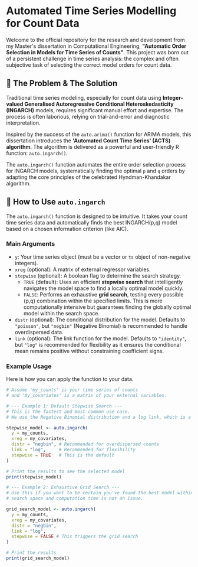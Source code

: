 # Automated Time Series Modelling for Count Data

Welcome to the official repository for the research and development from my Master's dissertation in Computational Engineering, **"Automatic Order Selection in Models for Time Series of Counts"**. This project was born out of a persistent challenge in time series analysis: the complex and often subjective task of selecting the correct model orders for count data.

## 📜 The Problem & The Solution

Traditional time series modeling, especially for count data using **Integer-valued Generalised Autoregressive Conditional Heteroskedasticity (INGARCH)** models, requires significant manual effort and expertise. The process is often laborious, relying on trial-and-error and diagnostic interpretation.

Inspired by the success of the `auto.arima()` function for ARIMA models, this dissertation introduces the **'Automated Count Time Series' (ACTS) algorithm**. The algorithm is delivered as a powerful and user-friendly R function: `auto.ingarch()`.

The `auto.ingarch()` function automates the entire order selection process for INGARCH models, systematically finding the optimal `p` and `q` orders by adapting the core principles of the celebrated Hyndman-Khandakar algorithm.

## 🚀 How to Use `auto.ingarch`

The `auto.ingarch()` function is designed to be intuitive. It takes your count time series data and automatically finds the best INGARCH(p,q) model based on a chosen information criterion (like AIC).

### Main Arguments

* `y`: Your time series object (must be a vector or `ts` object of non-negative integers).
* `xreg` (optional): A matrix of external regressor variables.
* `stepwise` (optional): A boolean flag to determine the search strategy.
    * `TRUE` (default): Uses an efficient **stepwise search** that intelligently navigates the model space to find a locally optimal model quickly.
    * `FALSE`: Performs an exhaustive **grid search**, testing every possible (p,q) combination within the specified limits. This is more computationally intensive but guarantees finding the globally optimal model within the search space.
* `distr` (optional): The conditional distribution for the model. Defaults to `"poisson"`, but `"negbin"` (Negative Binomial) is recommended to handle overdispersed data.
* `link` (optional): The link function for the model. Defaults to `"identity"`, but `"log"` is recommended for flexibility as it ensures the conditional mean remains positive without constraining coefficient signs.

### Example Usage

Here is how you can apply the function to your data.

```R
# Assume 'my_counts' is your time series of counts
# and 'my_covariates' is a matrix of your external variables.

# --- Example 1: Default Stepwise Search ---
# This is the fastest and most common use case.
# We use the Negative Binomial distribution and a log link, which is a robust choice.

stepwise_model <- auto.ingarch(
  y = my_counts,
  xreg = my_covariates,
  distr = "negbin", # Recommended for overdispersed counts
  link = "log",     # Recommended for flexibility
  stepwise = TRUE   # This is the default
)

# Print the results to see the selected model
print(stepwise_model)

# --- Example 2: Exhaustive Grid Search ---
# Use this if you want to be certain you've found the best model within the
# search space and computation time is not an issue.

grid_search_model <- auto.ingarch(
  y = my_counts,
  xreg = my_covariates,
  distr = "negbin",
  link = "log",
  stepwise = FALSE # This triggers the grid search
)

# Print the results
print(grid_search_model)
